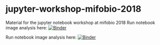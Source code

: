 # jupyter-workshop-mifobio-2018
Material for the jupyter notebook workshop at mifobio 2018
Run notebook image analysis here: [![Binder](https://mybinder.org/badge.svg)](https://mybinder.org/v2/gh/MontpellierRessourcesImagerie/jupyter-workshop-mifobio-2018/master?filepath=exercices%2Ftuto_image_analysis_pipeline.ipynb)

Run notebook image analysis here: [![Binder](https://mybinder.org/badge.svg)](https://mybinder.org/v2/gh/MontpellierRessourcesImagerie/jupyter-workshop-mifobio-2018.git/master?filepath=image_analysis.ipynb)

